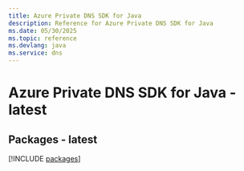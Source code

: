 ```yaml
---
title: Azure Private DNS SDK for Java
description: Reference for Azure Private DNS SDK for Java
ms.date: 05/30/2025
ms.topic: reference
ms.devlang: java
ms.service: dns
---
```

# Azure Private DNS SDK for Java - latest
## Packages - latest
[!INCLUDE [packages](private-dns-index.md)]